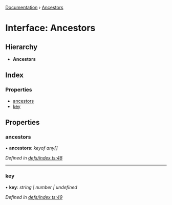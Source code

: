 [Documentation](../README.md) › [Ancestors](ancestors.md)

# Interface: Ancestors

## Hierarchy

* **Ancestors**

## Index

### Properties

* [ancestors](ancestors.md#ancestors)
* [key](ancestors.md#key)

## Properties

###  ancestors

• **ancestors**: *keyof any[]*

*Defined in [defs/index.ts:48](https://github.com/badbatch/graphql-box/blob/2410fc32/packages/request-parser/src/defs/index.ts#L48)*

___

###  key

• **key**: *string | number | undefined*

*Defined in [defs/index.ts:49](https://github.com/badbatch/graphql-box/blob/2410fc32/packages/request-parser/src/defs/index.ts#L49)*
